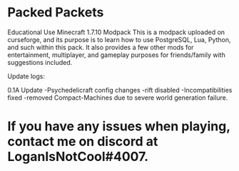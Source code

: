 # Packed Packets
Educational Use Minecraft 1.7.10 Modpack
This is a modpack uploaded on curseforge, and its purpose is to learn how to use PostgreSQL, Lua, Python, and such within this pack. It also provides a few other mods for entertainment, multiplayer, and gameplay purposes for friends/family with suggestions included.

Update logs:

0.1A Update
-Psychedelicraft config changes
     -rift disabled
-Incompatibilities fixed
 -removed Compact-Machines due to severe world generation failure.
 
# If you have any issues when playing, contact me on discord at LoganIsNotCool#4007.
